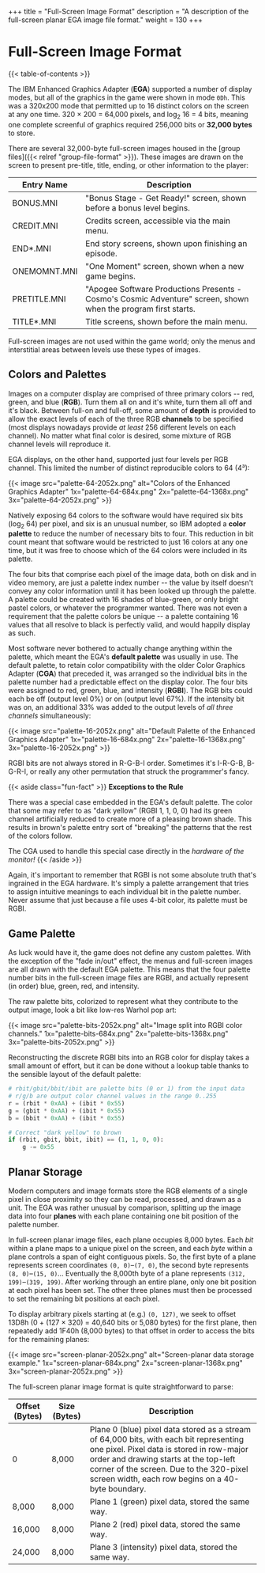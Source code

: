 +++
title = "Full-Screen Image Format"
description = "A description of the full-screen planar EGA image file format."
weight = 130
+++

# Full-Screen Image Format

{{< table-of-contents >}}

The IBM Enhanced Graphics Adapter (**EGA**) supported a number of display modes, but all of the graphics in the game were shown in mode `0Dh`. This was a 320x200 mode that permitted up to 16 distinct colors on the screen at any one time. 320 &times; 200 = 64,000 pixels, and log<sub>2</sub> 16 = 4 bits, meaning one complete screenful of graphics required 256,000 bits or **32,000 bytes** to store.

There are several 32,000-byte full-screen images housed in the [group files]({{< relref "group-file-format" >}}). These images are drawn on the screen to present pre-title, title, ending, or other information to the player:

Entry Name   | Description
-------------|------------
BONUS.MNI    | "Bonus Stage - Get Ready!" screen, shown before a bonus level begins.
CREDIT.MNI   | Credits screen, accessible via the main menu.
END*.MNI     | End story screens, shown upon finishing an episode.
ONEMOMNT.MNI | "One Moment" screen, shown when a new game begins.
PRETITLE.MNI | "Apogee Software Productions Presents - Cosmo's Cosmic Adventure" screen, shown when the program first starts.
TITLE*.MNI   | Title screens, shown before the main menu.

Full-screen images are not used within the game world; only the menus and interstitial areas between levels use these types of images.

## Colors and Palettes

Images on a computer display are comprised of three primary colors -- red, green, and blue (**RGB**). Turn them all on and it's white, turn them all off and it's black. Between full-on and full-off, some amount of **depth** is provided to allow the exact levels of each of the three RGB **channels** to be specified (most displays nowadays provide _at least_ 256 different levels on each channel). No matter what final color is desired, some mixture of RGB channel levels will reproduce it.

EGA displays, on the other hand, supported just four levels per RGB channel. This limited the number of distinct reproducible colors to 64 (4&sup3;):

{{< image src="palette-64-2052x.png"
    alt="Colors of the Enhanced Graphics Adapter"
    1x="palette-64-684x.png"
    2x="palette-64-1368x.png"
    3x="palette-64-2052x.png" >}}

Natively exposing 64 colors to the software would have required six bits (log<sub>2</sub> 64) per pixel, and six is an unusual number, so IBM adopted a **color palette** to reduce the number of necessary bits to four. This reduction in bit count meant that software would be restricted to just 16 colors at any one time, but it was free to choose which of the 64 colors were included in its palette.

The four bits that comprise each pixel of the image data, both on disk and in video memory, are just a palette index number -- the value by itself doesn't convey any color information until it has been looked up through the palette. A palette could be created with 16 shades of blue-green, or only bright pastel colors, or whatever the programmer wanted. There was not even a requirement that the palette colors be unique -- a palette containing 16 values that all resolve to black is perfectly valid, and would happily display as such.

Most software never bothered to actually change anything within the palette, which meant the EGA's **default palette** was usually in use. The default palette, to retain color compatibility with the older Color Graphics Adapter (**CGA**) that preceded it, was arranged so the individual bits in the palette number had a predictable effect on the display color. The four bits were assigned to red, green, blue, and intensity (**RGBI**). The RGB bits could each be off (output level 0%) or on (output level 67%). If the intensity bit was on, an additional 33% was added to the output levels of _all three channels_ simultaneously:

{{< image src="palette-16-2052x.png"
    alt="Default Palette of the Enhanced Graphics Adapter"
    1x="palette-16-684x.png"
    2x="palette-16-1368x.png"
    3x="palette-16-2052x.png" >}}

RGBI bits are not always stored in R-G-B-I order. Sometimes it's I-R-G-B, B-G-R-I, or really any other permutation that struck the programmer's fancy.

{{< aside class="fun-fact" >}}
**Exceptions to the Rule**

There was a special case embedded in the EGA's default palette. The color that some may refer to as "dark yellow" (RGBI 1, 1, 0, 0) had its green channel artificially reduced to create more of a pleasing brown shade. This results in brown's palette entry sort of "breaking" the patterns that the rest of the colors follow.

The CGA used to handle this special case directly in the _hardware of the monitor!_
{{< /aside >}}

Again, it's important to remember that RGBI is not some absolute truth that's ingrained in the EGA hardware. It's simply a palette arrangement that tries to assign intuitive meanings to each individual bit in the palette number. Never assume that just because a file uses 4-bit color, its palette must be RGBI.

## Game Palette

As luck would have it, the game does not define any custom palettes. With the exception of the "fade in/out" effect, the menus and full-screen images are all drawn with the default EGA palette. This means that the four palette number bits in the full-screen image files are RGBI, and actually represent (in order) blue, green, red, and intensity.

The raw palette bits, colorized to represent what they contribute to the output image, look a bit like low-res Warhol pop art:

{{< image src="palette-bits-2052x.png"
    alt="Image split into RGBI color channels."
    1x="palette-bits-684x.png"
    2x="palette-bits-1368x.png"
    3x="palette-bits-2052x.png" >}}

Reconstructing the discrete RGBI bits into an RGB color for display takes a small amount of effort, but it can be done without a lookup table thanks to the sensible layout of the default palette:

```python
# rbit/gbit/bbit/ibit are palette bits (0 or 1) from the input data
# r/g/b are output color channel values in the range 0..255
r = (rbit * 0xAA) + (ibit * 0x55)
g = (gbit * 0xAA) + (ibit * 0x55)
b = (bbit * 0xAA) + (ibit * 0x55)

# Correct "dark yellow" to brown
if (rbit, gbit, bbit, ibit) == (1, 1, 0, 0):
    g -= 0x55
```

## Planar Storage

Modern computers and image formats store the RGB elements of a single pixel in close proximity so they can be read, processed, and drawn as a unit. The EGA was rather unusual by comparison, splitting up the image data into four **planes** with each plane containing one bit position of the palette number.

In full-screen planar image files, each plane occupies 8,000 bytes. Each _bit_ within a plane maps to a unique pixel on the screen, and each _byte_ within a plane controls a span of eight contiguous pixels. So, the first byte of a plane represents screen coordinates `(0, 0)`&ndash;`(7, 0)`, the second byte represents `(8, 0)`&ndash;`(15, 0)`... Eventually the 8,000th byte of a plane represents `(312, 199)`&ndash;`(319, 199)`. After working through an entire plane, only one bit position at each pixel has been set. The other three planes must then be processed to set the remaining bit positions at each pixel.

To display arbitrary pixels starting at (e.g.) `(0, 127)`, we seek to offset 13D8h (0 + (127 &times; 320) = 40,640 bits or 5,080 bytes) for the first plane, then repeatedly add 1F40h (8,000 bytes) to that offset in order to access the bits for the remaining planes:

{{< image src="screen-planar-2052x.png"
    alt="Screen-planar data storage example."
    1x="screen-planar-684x.png"
    2x="screen-planar-1368x.png"
    3x="screen-planar-2052x.png" >}}

The full-screen planar image format is quite straightforward to parse:

Offset (Bytes) | Size (Bytes) | Description
---------------|--------------|------------
0              | 8,000        | Plane 0 (blue) pixel data stored as a stream of 64,000 bits, with each bit representing one pixel. Pixel data is stored in row-major order and drawing starts at the top-left corner of the screen. Due to the 320-pixel screen width, each row begins on a 40-byte boundary.
8,000          | 8,000        | Plane 1 (green) pixel data, stored the same way.
16,000         | 8,000        | Plane 2 (red) pixel data, stored the same way.
24,000         | 8,000        | Plane 3 (intensity) pixel data, stored the same way.

